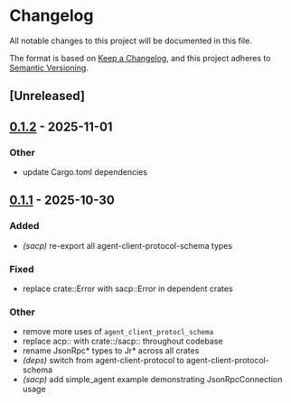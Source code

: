 # Changelog

All notable changes to this project will be documented in this file.

The format is based on [Keep a Changelog](https://keepachangelog.com/en/1.0.0/),
and this project adheres to [Semantic Versioning](https://semver.org/spec/v2.0.0.html).

## [Unreleased]

## [0.1.2](https://github.com/symposium-dev/symposium-acp/compare/sacp-v0.1.1...sacp-v0.1.2) - 2025-11-01

### Other

- update Cargo.toml dependencies

## [0.1.1](https://github.com/symposium-dev/symposium-acp/compare/sacp-v0.1.0...sacp-v0.1.1) - 2025-10-30

### Added

- *(sacp)* re-export all agent-client-protocol-schema types

### Fixed

- replace crate::Error with sacp::Error in dependent crates

### Other

- remove more uses of `agent_client_protocl_schema`
- replace acp:: with crate::/sacp:: throughout codebase
- rename JsonRpc* types to Jr* across all crates
- *(deps)* switch from agent-client-protocol to agent-client-protocol-schema
- *(sacp)* add simple_agent example demonstrating JsonRpcConnection usage
